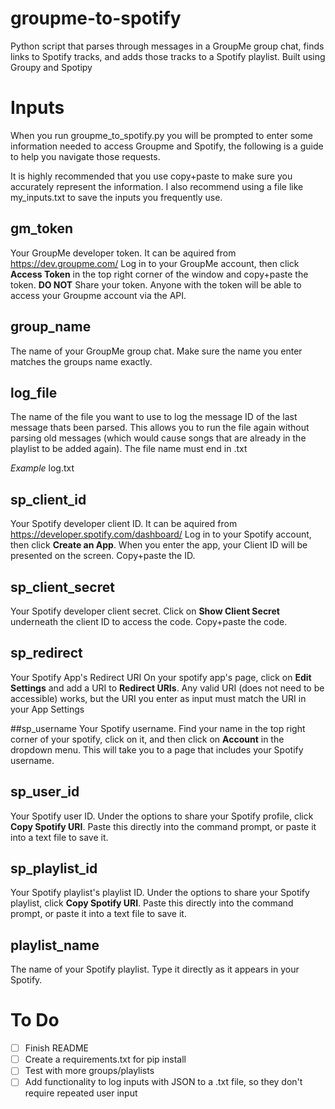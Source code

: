 # groupme-to-spotify
Python script that parses through messages in a GroupMe group chat, finds links to Spotify tracks, and adds those tracks to a Spotify playlist.
Built using Groupy and Spotipy

# Inputs
When you run groupme_to_spotify.py you will be prompted to enter some information needed to access Groupme and Spotify, the following is a guide to help you navigate those requests.

It is highly recommended that you use copy+paste to make sure you accurately represent the information. I also recommend using a file like my_inputs.txt to save the inputs you frequently use.

## gm_token
Your GroupMe developer token. It can be aquired from https://dev.groupme.com/ 
Log in to your GroupMe account, then click **Access Token** in the top right corner of the window and copy+paste the token.
**DO NOT** Share your token. Anyone with the token will be able to access your Groupme account via the API.

## group_name
The name of your GroupMe group chat. Make sure the name you enter matches the groups name exactly.

## log_file
The name of the file you want to use to log the message ID of the last message thats been parsed. This allows you to run the file again without parsing old messages (which would cause songs that are already in the playlist to be added again). The file name must end in .txt

*Example*
log.txt

## sp_client_id
Your Spotify developer client ID. It can be aquired from https://developer.spotify.com/dashboard/
Log in to your Spotify account, then click **Create an App**. When you enter the app, your Client ID will be presented on the screen. Copy+paste the ID.

## sp_client_secret
Your Spotify developer client secret. Click on **Show Client Secret** underneath the client ID to access the code. Copy+paste the code.

## sp_redirect
Your Spotify App's Redirect URI
On your spotify app's page, click on **Edit Settings** and add a URI to **Redirect URIs**. Any valid URI (does not need to be accessible) works, but the URI you enter as input must match the URI in your App Settings

##sp_username
Your Spotify username. Find your name in the top right corner of your spotify, click on it, and then click on **Account** in the dropdown menu. This will take you to a page that includes your Spotify username.

## sp_user_id
Your Spotify user ID. Under the options to share your Spotify profile, click **Copy Spotify URI**. Paste this directly into the command prompt, or paste it into a text file to save it.

## sp_playlist_id
Your Spotify playlist's playlist ID. Under the options to share your Spotify playlist, click **Copy Spotify URI**. Paste this directly into the command prompt, or paste it into a text file to save it.

## playlist_name
The name of your Spotify playlist. Type it directly as it appears in your Spotify.


# To Do
- [ ] Finish README
- [ ] Create a requirements.txt for pip install
- [ ] Test with more groups/playlists
- [ ] Add functionality to log inputs with JSON to a .txt file, so they don't require repeated user input
